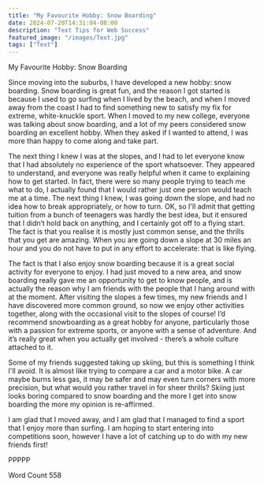 ```yaml
---
title: "My Favourite Hobby: Snow Boarding"
date: 2024-07-20T14:31:04-08:00
description: "Text Tips for Web Success"
featured_image: "/images/Text.jpg"
tags: ["Text"]
---
```


My Favourite Hobby: Snow Boarding 

Since moving into the suburbs, I have developed a new hobby: snow boarding. Snow boarding is great fun, and the reason I got started is because I used to go surfing when I lived by the beach, and when I moved away from the coast I had to find something new to satisfy my fix for extreme, white-knuckle sport. When I moved to my new college, everyone was talking about snow boarding, and a lot of my peers considered snow boarding an excellent hobby. When they asked if I wanted to attend, I was more than happy to come along and take part.

The next thing I knew I was at the slopes, and I had to let everyone know that I had absolutely no experience of the sport whatsoever. They appeared to understand, and everyone was really helpful when it came to explaining how to get started. In fact, there were so many people trying to teach me what to do, I actually found that I would rather just one person would teach me at a time. The next thing I knew, I was going down the slope, and had no idea how to break appropriately, or how to turn. OK, so I'll admit that getting tuition from a bunch of teenagers was hardly the best idea, but it ensured that I didn’t hold back on anything, and I certainly got off to a flying start. The fact is that you realise it is mostly just common sense, and the thrills that you get are amazing. When you are going down a slope at 30 miles an hour and you do not have to put in any effort to accelerate: that is like flying. 

The fact is that I also enjoy snow boarding because it is a great social activity for everyone to enjoy. I had just moved to a new area, and snow boarding really gave me an opportunity to get to know people, and is actually the reason why I am friends with the people that I hang around with at the moment. After visiting the slopes a few times, my new friends and I have discovered more common ground, so now we enjoy other activities together, along with the occasional visit to the slopes of course!  I’d recommend snowboarding as a great hobby for anyone, particularly those with a passion for extreme sports, or anyone with a sense of adventure.  And it’s really great when you actually get involved - there’s a whole culture attached to it.

Some of my friends suggested taking up skiing, but this is something I think I'll avoid. It is almost like trying to compare a car and a motor bike. A car maybe burns less gas, it may be safer and may even turn corners with more precision, but what would you rather travel in for sheer thrills? Skiing just looks boring compared to snow boarding and the more I get into snow boarding the more my opinion is re-affirmed.  

I am glad that I moved away, and I am glad that I managed to find a sport that I enjoy more than surfing. I am hoping to start entering into competitions soon, however I have a lot of catching up to do with my new friends first!

PPPPP

Word Count 558

